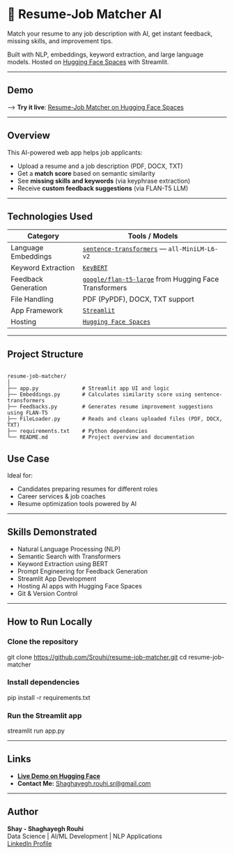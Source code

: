 # 🤖 Resume-Job Matcher AI

Match your resume to any job description with AI, get instant feedback, missing skills, and improvement tips.

Built with NLP, embeddings, keyword extraction, and large language models. Hosted on [Hugging Face Spaces](https://huggingface.co/spaces/Srouhi/resume-job-matcher) with Streamlit.

---

## Demo

--> **Try it live**: [Resume-Job Matcher on Hugging Face Spaces](https://huggingface.co/spaces/Srouhi/resume-job-matcher)

---

## Overview

This AI-powered web app helps job applicants:

- Upload a resume and a job description (PDF, DOCX, TXT)
- Get a **match score** based on semantic similarity
- See **missing skills and keywords** (via keyphrase extraction)
- Receive **custom feedback suggestions** (via FLAN-T5 LLM)

---

## Technologies Used

| Category | Tools / Models |
|---------|----------------|
| Language Embeddings | [`sentence-transformers`](https://www.sbert.net/) — `all-MiniLM-L6-v2` |
| Keyword Extraction | [`KeyBERT`](https://github.com/MaartenGr/KeyBERT) |
| Feedback Generation | [`google/flan-t5-large`](https://huggingface.co/google/flan-t5-large) from Hugging Face Transformers |
| File Handling | PDF (PyPDF), DOCX, TXT support |
| App Framework | [`Streamlit`](https://streamlit.io) |
| Hosting | [`Hugging Face Spaces`](https://huggingface.co/spaces) |

---

## Project Structure

```

resume-job-matcher/
│
├── app.py              # Streamlit app UI and logic
├── Embeddings.py       # Calculates similarity score using sentence-transformers
├── Feedbacks.py        # Generates resume improvement suggestions using FLAN-T5
├── FileLoader.py       # Reads and cleans uploaded files (PDF, DOCX, TXT)
├── requirements.txt    # Python dependencies
└── README.md           # Project overview and documentation

```

## Use Case

Ideal for:
- Candidates preparing resumes for different roles
- Career services & job coaches
- Resume optimization tools powered by AI

---

## Skills Demonstrated

- Natural Language Processing (NLP)
- Semantic Search with Transformers
- Keyword Extraction using BERT
- Prompt Engineering for Feedback Generation
- Streamlit App Development
- Hosting AI apps with Hugging Face Spaces
- Git & Version Control

---

## How to Run Locally

### Clone the repository
git clone https://github.com/Srouhi/resume-job-matcher.git
cd resume-job-matcher

### Install dependencies
pip install -r requirements.txt

### Run the Streamlit app
streamlit run app.py

---

## Links

- **[Live Demo on Hugging Face](https://huggingface.co/spaces/Srouhi/resume-job-matcher)**
- **Contact Me:** Shaghayegh.rouhi.sr@gmail.com

---

## Author

**Shay - Shaghayegh Rouhi**  
Data Science | AI/ML Development | NLP Applications  
 [LinkedIn Profile](https://www.linkedin.com/in/Shay-shaghayegh-rouhi-aba3892a1)
